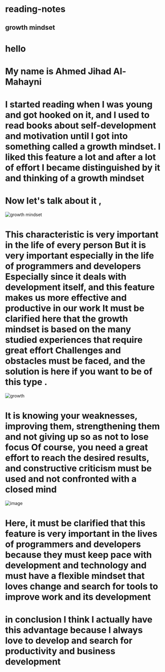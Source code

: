 # reading-notes
## growth mindset
# hello

# My name is Ahmed Jihad Al-Mahayni
# I started reading when I was young and got hooked on it, and I used to read books about self-development and motivation until I got into something called a growth mindset. I liked this feature a lot and after a lot of effort I became distinguished by it and thinking of a growth mindset
# Now let's talk about it ,







![growth mindset](https://thetalentinstitute.imgix.net/assets/img/blog/wouter-blog.png?auto=compress%2Cformat&crop=focalpoint&fit=crop&fp-x=0.5&fp-y=0.5&h=531.5625&q=80&w=945&s=222d9cc565e7ee7a3e343cf11038b026)



# This characteristic is very important in the life of every person But it is very important especially in the life of programmers and developers Especially since it deals with development itself, and this feature makes us more effective and productive in our work It must be clarified here that the growth mindset is based on the many studied experiences that require great effort Challenges and obstacles must be faced, and the solution is here if you want to be of this type .
![growth](https://storage.googleapis.com/proudcity/elgl/uploads/2020/08/growth-mindset-brain.png)
#
# It is knowing your weaknesses, improving them, strengthening them and not giving up so as not to lose focus Of course, you need a great effort to reach the desired results, and constructive criticism must be used and not confronted with a closed mind
![image](https://miro.medium.com/max/1200/1*TtlqcGNhwGaF0mOfsQJrOg.jpeg)

# Here, it must be clarified that this feature is very important in the lives of programmers and developers because they must keep pace with development and technology and must have a flexible mindset that loves change and search for tools to improve work and its development
#
# in conclusion I think I actually have this advantage because I always love to develop and search for productivity and business development
